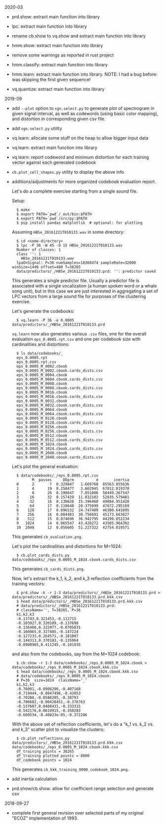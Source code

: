 2020-03

- prd.show: extract main function into library

- lpc: extract main function into library

- rename cb.show to vq.show and extract main function into library

- hmm.show: extract main function into library

- remove some warnings as reported in rust project

- hmm.classify: extract main function into library

- hmm.learn: extract main function into library.
  NOTE: I had a bug before: was skipping the first given sequence!

- vq.quantize: extract main function into library

2019-09

- add `--plot` option to `sgn.select.py` to generate plot of spectrogram
  in given signal interval, as well as codewords (using basic color mapping), 
  and distortion in corresponding given csv file.
- add `sgn.select.py` utility

- vq.learn: allocate some stuff on the heap to allow bigger input data 
- vq.learn: extract main function into library 

- vq.learn: report codeword and minimum distortion for each training vector against
  each generated codebook
- `cb.plot_cell_shapes.py` utility to display the above info
  
- additions/adjustments for more organized codebook evaluation report.
  
    Let's do a complete exercise starting from a single sound file.
     
    Setup: 
    
        $ make
        $ export PATH=`pwd`/_out/bin:$PATH
        $ export PATH=`pwd`/src/py:$PATH
        $ pip install pandas matplotlib  # optional: for plotting
        
    Assuming `HBSe_20161221T010133.wav` in some directory:
    
        $ cd <some-directory>
        $ lpc -P 36 -W 45 -O 15 HBSe_20161221T010133.wav
        Number of classes: 1
        class '': 1
          HBSe_20161221T010133.wav
        lpaOnSignal: P=36 numSamples=18368474 sampleRate=32000 winSize=1440 offset=480 T=38265
        data/predictors/_/HBSe_20161221T010133.prd: '': predictor saved
        
    This generates a single predictor file. Usually a predictor file is associated
    with a single vocalization (a human spoken word or a whale song unit), but in
    this case we are just interested in aggregating a set of LPC vectors from a large
    sound file for purposes of the clustering exercise.
    
    Let's generate the codebooks:
    
        $ vq.learn -P 36 -e 0.0005 data/predictors/_/HBSe_20161221T010133.prd
    
    `vq.learn` now also generates various `.csv` files, one for the overall evaluation
    `eps_0.0005.rpt.csv` and one per codebook size with cardinalities and distortions:
    
        $ ls data/codebooks/_
        eps_0.0005.rpt
        eps_0.0005.rpt.csv
        eps_0.0005_M_0002.cbook
        eps_0.0005_M_0002.cbook.cards_dists.csv
        eps_0.0005_M_0004.cbook
        eps_0.0005_M_0004.cbook.cards_dists.csv
        eps_0.0005_M_0008.cbook
        eps_0.0005_M_0008.cbook.cards_dists.csv
        eps_0.0005_M_0016.cbook
        eps_0.0005_M_0016.cbook.cards_dists.csv
        eps_0.0005_M_0032.cbook
        eps_0.0005_M_0032.cbook.cards_dists.csv
        eps_0.0005_M_0064.cbook
        eps_0.0005_M_0064.cbook.cards_dists.csv
        eps_0.0005_M_0128.cbook
        eps_0.0005_M_0128.cbook.cards_dists.csv
        eps_0.0005_M_0256.cbook
        eps_0.0005_M_0256.cbook.cards_dists.csv
        eps_0.0005_M_0512.cbook
        eps_0.0005_M_0512.cbook.cards_dists.csv
        eps_0.0005_M_1024.cbook
        eps_0.0005_M_1024.cbook.cards_dists.csv
        eps_0.0005_M_2048.cbook
        eps_0.0005_M_2048.cbook.cards_dists.csv
    
    Let's plot the general evaluation:
    
        $ data/codebooks/_/eps_0.0005.rpt.csv
               M  passes     DDprm          σ       inertia
        0      2       7  0.329847   1.669760  85563.055636
        1      4      19  0.258477   3.662945  67812.819378
        2      8      26  0.198647   7.851806  58449.267547
        3     16      32  0.157429  11.032102  52835.579481
        4     32      16  0.130626  15.396460  49804.951420
        5     64      17  0.110648  20.375099  47672.295169
        6    128      17  0.096532  24.747489  46300.641095
        7    256      16  0.084483  30.756691  45173.663627
        8    512      15  0.074696  36.942795  44299.052234
        9   1024      14  0.065547  43.420272  43505.964302
        10  2048      12  0.056605  51.227322  42754.019571
        
    This generates `cb_evaluation.png`.
    
    Let's plot the cardinalities and distortions for M=1024:
    
        $ cb.plot_cards_dists.py data/codebooks/_/eps_0.0005_M_1024.cbook.cards_dists.csv
        
    This generates `cb_cards_dists.png`.
    
    Now, let's extract the k_1, k_2, and k_3 reflection coefficients from the
    training vectors:
    
        $ prd.show -k -r 1-3 data/predictors/_/HBSe_20161221T010133.prd > data/predictors/_/HBSe_20161221T010133.prd.kkk.csv
        $ head data/predictors/_/HBSe_20161221T010133.prd.kkk.csv
        # data/predictors/_/HBSe_20161221T010133.prd:
        # className='', T=38265, P=36
        k1,k2,k3
        -0.13743,0.321453,-0.112715
        -0.103927,0.320109,-0.137698
        -0.136486,0.322977,-0.0785831
        -0.160965,0.327485,-0.147224
        -0.127233,0.264571,-0.181007
        -0.144313,0.370183,-0.135964
        -0.0980965,0.411245,-0.101035 
    
    and also from the codebooks, say from the M=1024 codebook:

        $ cb.show -r 1-3 data/codebooks/_/eps_0.0005_M_1024.cbook > data/codebooks/_/eps_0.0005_M_1024.cbook.kkk.csv
        $ head data/codebooks/_/eps_0.0005_M_1024.cbook.kkk.csv
        # data/codebooks/_/eps_0.0005_M_1024.cbook:
        # P=36  size=1024  className='_'
        k1,k2,k3
        -0.76091,-0.0986296,-0.407168
        -0.719444,-0.0847496,-0.43053
        -0.70288,-0.0588205,-0.38793
        -0.706682,-0.00428451,-0.376763
        -0.537687,0.0408431,-0.333315
        -0.542176,0.0610915,-0.350283
        -0.609534,-8.40823e-05,-0.372286
        
    With the above set of reflection coefficients, let's do a "k_1 vs. k_2 vs. and k_3"
    scatter plot to visualize the clusters:
    
        $ cb.plot_reflections.py data/predictors/_/HBSe_20161221T010133.prd.kkk.csv data/codebooks/_/eps_0.0005_M_1024.cbook.kkk.csv
        df_training points = 38265
        df_training plotted points = 8000
        df_codebook points = 1024
 
    This generates `cb_kkk_training_8000_codebook_1024.png`. 
    
- add inertia calculation
- prd.show/cb.show: allow for coefficient range selection and generate csv

2018-09-27

- complete first general revision over selected parts of
  my original "ECOZ" implementation of 1993.
